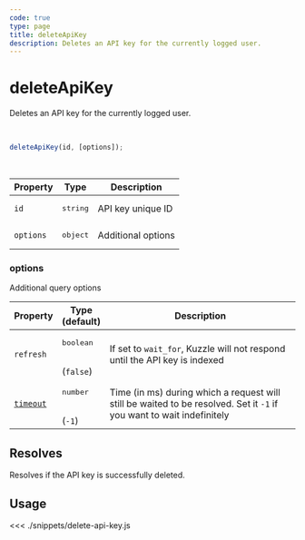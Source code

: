 ```yaml
---
code: true
type: page
title: deleteApiKey
description: Deletes an API key for the currently logged user.
---
```


# deleteApiKey

<SinceBadge version="7.1.0" />

<SinceBadge version="Kuzzle 2.1.0" />

Deletes an API key for the currently logged user.

<br />

```js
deleteApiKey(id, [options]);
```

<br />

| Property  | Type              | Description        |
| --------- | ----------------- | ------------------ |
| `id`      | <pre>string</pre> | API key unique ID  |
| `options` | <pre>object</pre> | Additional options |

### options

Additional query options

| Property  | Type<br />(default)               | Description                                                                                                           |
| --------- | --------------------------------- | --------------------------------------------------------------------------------------------------------------------- |
| `refresh` | <pre>boolean</pre><br />(`false`) | If set to `wait_for`, Kuzzle will not respond until the API key is indexed                                            |
| [`timeout`](/sdk/7/core-classes/kuzzle/query#timeout) | <pre>number</pre><br/>(`-1`)      | Time (in ms) during which a request will still be waited to be resolved. Set it `-1` if you want to wait indefinitely |

## Resolves

Resolves if the API key is successfully deleted.

## Usage

<<< ./snippets/delete-api-key.js
